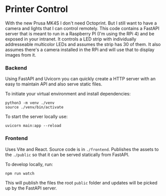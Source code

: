 # Printer Control

With the new Prusa MK4S I don't need Octoprint.
But I still want to have a camera and lights that I can control remotely.
This code contains a FastAPI server that is meant to run in a Raspberry PI (I'm using the RPi 4) and be exposed in your intranet.
It controls a LED strip with individually addresseable multicolor LEDs and assumes the strip has 30 of them.
It also assumes there's a camera installed in the RPi and will use that to display images from it.

### Backend

Using FastAPI and Uvicorn you can quickly create a HTTP server with an easy to maintain API and also serve static files.

To initiate your virtual environment and install dependencies:

```
python3 -m venv ./venv
source ./venv/bin/activate
```

To start the server locally use:

```
uvicorn main:app --reload
```

### Frontend

Uses Vite and React.
Source code is in `./frontend`.
Publishes the assets to the `./public` so that it can be served statically from FastAPI.

To develop locally, run:

```
npm run watch
```

This will publish the files the root `public` folder and updates will be picked up by the FastAPI server.
